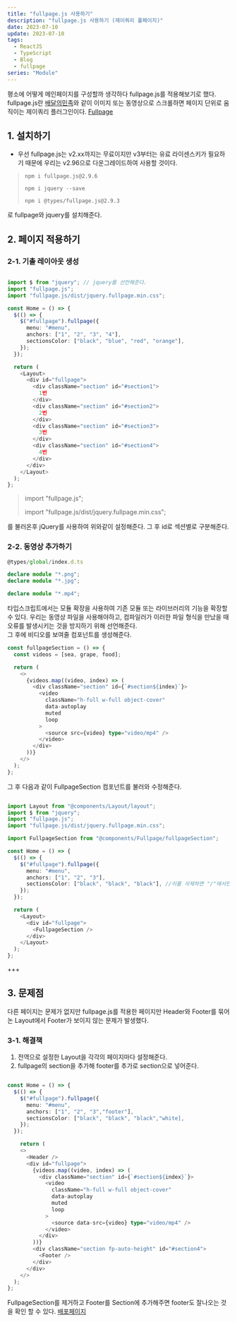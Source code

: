 ```yaml
---
title: "fullpage.js 사용하기"
description: "fullpage.js 사용하기 (제이쿼리 풀페이지)"
date: 2023-07-10
update: 2023-07-10
tags:
  - ReactJS
  - TypeScript
  - Blog
  - fullpage
series: "Module"
---
```


평소에 어떻게 메인페이지를 구성할까 생각하다 fullpage.js를 적용해보기로 했다.
fullpage.js란 [배달의민족](https://www.baemin.com/?gclid=Cj0KCQjwtamlBhD3ARIsAARoaEy0xD47wHqxZVeHroSIN46fCLVhOgE5aFG9YnxBTtBxCDOj0GCvZskaAuYfEALw_wcB)와 같이 이미지 또는 동영상으로 스크롤하면 페이지 단위로 움직이는 제이쿼리 플러그인이다.
[Fullpage](https://alvarotrigo.com/fullPage/ko/)

## 1. 설치하기

- 우선 fullpage.js는 v2.xx까지는 무료이지만 v3부터는 유료 라이센스키가 필요하기 때문에 우리는 v2.96으로 다운그레이드하여 사용할 것이다.

> `npm i fullpage.js@2.9.6`
>
> `npm i jquery --save`
>
> `npm i @types/fullpage.js@2.9.3`

로 fullpage와 jquery를 설치해준다.

## 2. 페이지 적용하기

### 2-1. 기촐 레이아웃 생성

```Typescript

import $ from "jquery"; // jquery를 선언해준다.
import "fullpage.js";
import "fullpage.js/dist/jquery.fullpage.min.css";

const Home = () => {
  $(() => {
    $("#fullpage").fullpage({
      menu: "#menu",
      anchors: ["1", "2", "3", "4"],
      sectionsColor: ["black", "blue", "red", "orange"],
    });
  });

  return (
    <Layout>
      <div id="fullpage">
        <div className="section" id="#section1">
          1번
        </div>
        <div className="section" id="#section2">
          2번
        </div>
        <div className="section" id="#section3">
          3번
        </div>
        <div className="section" id="#section4">
          4번
        </div>
      </div>
    </Layout>
  );
};
```

> import "fullpage.js";
>
> import "fullpage.js/dist/jquery.fullpage.min.css";

를 불러온후 jQuery를 사용하여 위와같이 설정해준다. 그 후 id로 섹션별로 구분해준다.

### 2-2. 동영상 추가하기

```Typescript
@types/global/index.d.ts

declare module "*.png";
declare module "*.jpg";

declare module "*.mp4";
```

타입스크립트에서는 모듈 확장을 사용하여 기존 모듈 또는 라이브러리의 기능을 확장할 수 있다. 우리는 동영상 파일을 사용해야하고, 컴파일러가 이러한 파일 형식을 만났을 때 오류를 발생시키는 것을 방지하기 위해 선언해준다.
<br/>
그 후에 비디오를 보여줄 컴포넌트를 생성해준다.

```Typescript
const fullpageSection = () => {
  const videos = [sea, grape, food];

  return (
    <>
      {videos.map((video, index) => (
        <div className="section" id={`#section${index}`}>
          <video
            className="h-full w-full object-cover"
            data-autoplay
            muted
            loop
          >
            <source src={video} type="video/mp4" />
          </video>
        </div>
      ))}
    </>
  );
};
```

그 후 다음과 같이 FullpageSection 컴포넌트를 불러와 수정해준다.

```Typescript

import Layout from "@components/Layout/layout";
import $ from "jquery";
import "fullpage.js";
import "fullpage.js/dist/jquery.fullpage.min.css";

import FullpageSection from "@components/Fullpage/fullpageSection";

const Home = () => {
  $(() => {
    $("#fullpage").fullpage({
      menu: "#menu",
      anchors: ["1", "2", "3"],
      sectionsColor: ["black", "black", "black"], //이를 삭제하면 "/"에서만 섹션 이동이 가능하다.
    });
  });

  return (
    <Layout>
      <div id="fullpage">
        <FullpageSection />
      </div>
    </Layout>
  );
};
```

+++

## 3. 문제점

다른 페이지는 문제가 없지만 fullpage.js를 적용한 페이지만 Header와 Footer를 묶어논 Layout에서 Footer가 보이지 않는 문제가 발생했다.

### 3-1. 해결책

1. 전역으로 설정한 Layout을 각각의 페이지마다 설정해준다.
2. fullpage의 section을 추가해 footer를 추가로 section으로 넣어준다.

```Typescript

const Home = () => {
  $(() => {
    $("#fullpage").fullpage({
      menu: "#menu",
      anchors: ["1", "2", "3","footer"],
      sectionsColor: ["black", "black", "black","white],
    });
  });

    return (
    <>
      <Header />
      <div id="fullpage">
        {videos.map((video, index) => (
          <div className="section" id={`#section${index}`}>
            <video
              className="h-full w-full object-cover"
              data-autoplay
              muted
              loop
            >
              <source data-src={video} type="video/mp4" />
            </video>
          </div>
        ))}
        <div className="section fp-auto-height" id="#section4">
          <Footer />
        </div>
      </div>
    </>
  );
};
```

FullpageSection를 제거하고 Footer를 Section에 추가해주면 footer도 잘나오는 것을 확인 할 수 있다.
[배포페이지](https://main--poetic-naiad-703d7b.netlify.app/)
